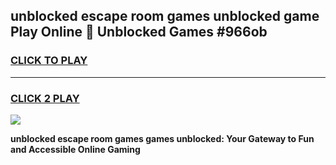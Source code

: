 
## unblocked escape room games unblocked game Play Online 👋 Unblocked Games #966ob
<h3>
<a href="https://premium.freeplayer.one?title=unblocked_escape_room_games&ref=21F">CLICK TO PLAY</a></h3>
<hr>

<h3>
<a href="https://premium.freeplayer.one?title=unblocked_escape_room_games&ref=21F">CLICK 2 PLAY</a>
  
</h3>

<a href="https://premium.freeplayer.one?title=unblocked_escape_room_games&ref=21F/"><img src="https://clearcache.store/games.png"></a>


**unblocked escape room games games unblocked: Your Gateway to Fun and Accessible Online Gaming**
